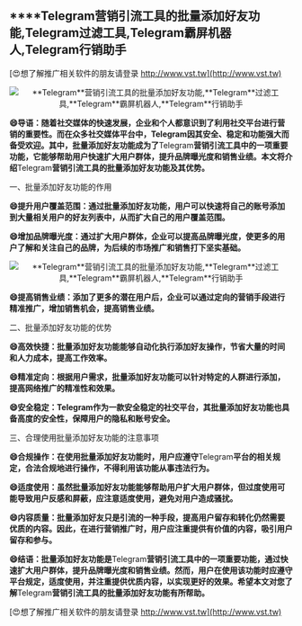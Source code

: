 ## ****Telegram**营销引流工具的批量添加好友功能,**Telegram**过滤工具,**Telegram**霸屏机器人,**Telegram**行销助手**

[😍想了解推广相关软件的朋友请登录 http://www.vst.tw](http://www.vst.tw)

 <center><img src="https://vst.tw/MP4/tuiguang/png/3.png" alt="**Telegram**营销引流工具的批量添加好友功能,**Telegram**过滤工具,**Telegram**霸屏机器人,**Telegram**行销助手"></center>

**😄导语：随着社交媒体的快速发展，企业和个人都意识到了利用社交平台进行营销的重要性。而在众多社交媒体平台中，**Telegram**因其安全、稳定和功能强大而备受欢迎。其中，批量添加好友功能成为了**Telegram**营销引流工具中的一项重要功能，它能够帮助用户快速扩大用户群体，提升品牌曝光度和销售业绩。本文将介绍**Telegram**营销引流工具的批量添加好友功能及其优势。**

一、批量添加好友功能的作用

**😄提升用户覆盖范围：通过批量添加好友功能，用户可以快速将自己的账号添加到大量相关用户的好友列表中，从而扩大自己的用户覆盖范围。**

**😄增加品牌曝光度：通过扩大用户群体，企业可以提高品牌曝光度，使更多的用户了解和关注自己的品牌，为后续的市场推广和销售打下坚实基础。**

 <center><img src="https://vst.tw/MP4/tuiguang/png/5.png" alt="**Telegram**营销引流工具的批量添加好友功能,**Telegram**过滤工具,**Telegram**霸屏机器人,**Telegram**行销助手"></center>

**😄提高销售业绩：添加了更多的潜在用户后，企业可以通过定向的营销手段进行精准推广，增加销售机会，提高销售业绩。**

二、批量添加好友功能的优势

**😄高效快捷：批量添加好友功能能够自动化执行添加好友操作，节省大量的时间和人力成本，提高工作效率。**

**😄精准定向：根据用户需求，批量添加好友功能可以针对特定的人群进行添加，提高网络推广的精准性和效果。**

**😄安全稳定：**Telegram**作为一款安全稳定的社交平台，其批量添加好友功能也具备高度的安全性，保障用户的隐私和账号安全。**

三、合理使用批量添加好友功能的注意事项

**😄合规操作：在使用批量添加好友功能时，用户应遵守**Telegram**平台的相关规定，合法合规地进行操作，不得利用该功能从事违法行为。**

**😄适度使用：虽然批量添加好友功能能够帮助用户扩大用户群体，但过度使用可能导致用户反感和屏蔽，应注意适度使用，避免对用户造成骚扰。**

**😄内容质量：批量添加好友只是引流的一种手段，提高用户留存和转化仍然需要优质的内容。因此，在进行营销推广时，用户应注重提供有价值的内容，吸引用户留存和参与。**

**😄结语：批量添加好友功能是**Telegram**营销引流工具中的一项重要功能，通过快速扩大用户群体，提升品牌曝光度和销售业绩。然而，用户在使用该功能时应遵守平台规定，适度使用，并注重提供优质内容，以实现更好的效果。希望本文对您了解**Telegram**营销引流工具的批量添加好友功能有所帮助。**

[😍想了解推广相关软件的朋友请登录 http://www.vst.tw](http://www.vst.tw)



